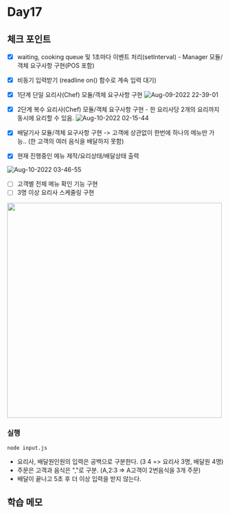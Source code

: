 # Day17

## 체크 포인트
- [x] waiting, cooking queue 및 1초마다 이벤트 처리(setInterval) - Manager 모듈/객체 요구사항 구현(POS 포함)
- [x] 비동기 입력받기 (readline on() 함수로 계속 입력 대기)
- [x] 1단계 단일 요리사(Chef) 모듈/객체 요구사항 구현
![Aug-09-2022 22-39-01](https://user-images.githubusercontent.com/64758931/183664226-68238a6a-ce46-48b9-b186-0293325bdff5.gif)

- [x] 2단계 복수 요리사(Chef) 모듈/객체 요구사항 구현 - 한 요리사당 2개의 요리까지 동시에 요리할 수 있음. 
![Aug-10-2022 02-15-44](https://user-images.githubusercontent.com/64758931/183715474-cfd90a2a-cf98-4706-ae62-1665d24cc8b5.gif)

- [x] 배달기사 모듈/객체 요구사항 구현 -> 고객에 상관없이 한번에 하나의 메뉴만 가능.. (한 고객의 여러 음식을 배달하지 못함)
- [x] 현재 진행중인 메뉴 제작/요리상태/배달상태 출력

![Aug-10-2022 03-46-55](https://user-images.githubusercontent.com/64758931/183737790-0450f2ab-5837-4f68-939d-162aac2ba56e.gif)


- [ ] 고객별 전체 메뉴 확인 기능 구현
- [ ] 3명 이상 요리사 스케줄링 구현

<img src="https://user-images.githubusercontent.com/64758931/183778189-9a398d05-e938-4ade-9d28-647eac3e1a41.png" width="500"/>


### 실행
```shell
node input.js
```
- 요리사, 배달원인원의 입력은 공백으로 구분한다. (3 4 => 요리사 3명, 배달원 4명)
- 주문은 고객과 음식은 ","로 구분. (A,2:3 => A고객이 2번음식을 3개 주문)
- 배달이 끝나고 5초 후 더 이상 입력을 받지 않는다.

## 학습 메모